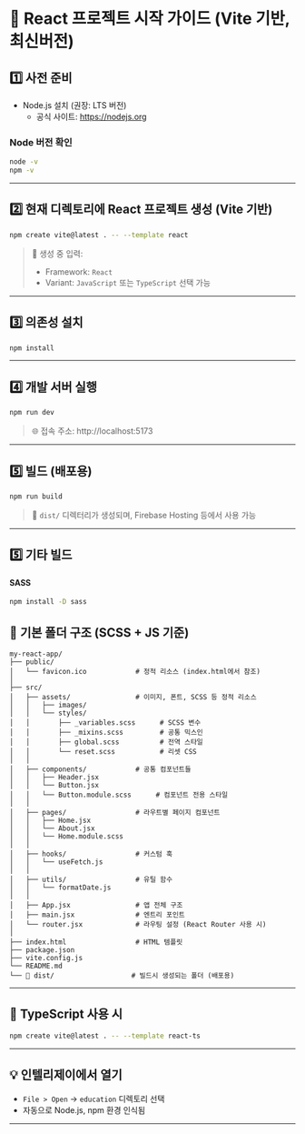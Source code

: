 # 📘 React 프로젝트 시작 가이드 (Vite 기반, 최신버전)

## 1️⃣ 사전 준비

- Node.js 설치 (권장: LTS 버전)
    - 공식 사이트: https://nodejs.org

### Node 버전 확인
```bash
node -v
npm -v
```

---

## 2️⃣ 현재 디렉토리에 React 프로젝트 생성 (Vite 기반)

```bash
npm create vite@latest . -- --template react
```

> 📝 생성 중 입력:
> - Framework: `React`
> - Variant: `JavaScript` 또는 `TypeScript` 선택 가능

---

## 3️⃣ 의존성 설치

```bash
npm install
```

---

## 4️⃣ 개발 서버 실행

```bash
npm run dev
```

> 🌐 접속 주소: http://localhost:5173

---

## 5️⃣ 빌드 (배포용)

```bash
npm run build
```

> 📂 `dist/` 디렉터리가 생성되며, Firebase Hosting 등에서 사용 가능

---

## 5️⃣ 기타 빌드
#### SASS
```bash
npm install -D sass
```


## 📁 기본 폴더 구조 (SCSS + JS 기준)

```plaintext
my-react-app/
├── public/
│   └── favicon.ico            # 정적 리소스 (index.html에서 참조)
│
├── src/
│   ├── assets/                # 이미지, 폰트, SCSS 등 정적 리소스
│   │   ├── images/
│   │   └── styles/
│   │       ├── _variables.scss      # SCSS 변수
│   │       ├── _mixins.scss         # 공통 믹스인
│   │       ├── global.scss          # 전역 스타일
│   │       └── reset.scss           # 리셋 CSS
│   │
│   ├── components/            # 공통 컴포넌트들
│   │   ├── Header.jsx
│   │   └── Button.jsx
│   │   └── Button.module.scss      # 컴포넌트 전용 스타일
│   │
│   ├── pages/                 # 라우트별 페이지 컴포넌트
│   │   ├── Home.jsx
│   │   └── About.jsx
│   │   └── Home.module.scss
│   │
│   ├── hooks/                 # 커스텀 훅
│   │   └── useFetch.js
│   │
│   ├── utils/                 # 유틸 함수
│   │   └── formatDate.js
│   │
│   ├── App.jsx                # 앱 전체 구조
│   ├── main.jsx               # 엔트리 포인트
│   └── router.jsx             # 라우팅 설정 (React Router 사용 시)
│
├── index.html                 # HTML 템플릿
├── package.json
├── vite.config.js
└── README.md
└── 📁 dist/                   # 빌드시 생성되는 폴더 (배포용)
```

---

## 🧪 TypeScript 사용 시

```bash
npm create vite@latest . -- --template react-ts
```

---

## 💡 인텔리제이에서 열기

- `File > Open` → `education` 디렉토리 선택
- 자동으로 Node.js, npm 환경 인식됨

---